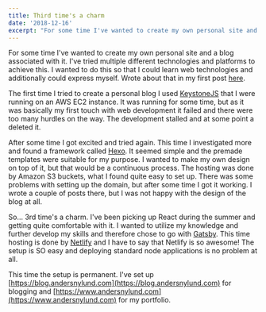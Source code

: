 ```yaml
---
title: Third time's a charm
date: '2018-12-16'
excerpt: "For some time I've wanted to create my own personal site and a blog associated with it."
---
```


For some time I've wanted to create my own personal site and a blog associated with it. I've tried multiple different technologies and platforms to achieve this. I wanted to do this so that I could learn web technologies and additionally could express myself. Wrote about that in my first post [here](https://blog.andersnylund.com/hello).

The first time I tried to create a personal blog I used [KeystoneJS](https://keystonejs.com/) that I were running on an AWS EC2 instance. It was running for some time, but as it was basically my first touch with web development it failed and there were too many hurdles on the way. The development stalled and at some point a deleted it.

After some time I got excited and tried again. This time I investigated more and found a framework called [Hexo](https://hexo.io/). It seemed simple and the premade templates were suitable for my purpose. I wanted to make my own design on top of it, but that would be a continuous process. The hosting was done by Amazon S3 buckets, what I found quite easy to set up. There was some problems with setting up the domain, but after some time I got it working. I wrote a couple of posts there, but I was not happy with the design of the blog at all.

So... 3rd time's a charm. I've been picking up React during the summer and getting quite comfortable with it. I wanted to utilize my knowledge and further develop my skills and therefore chose to go with [Gatsby](https://www.gatsbyjs.org/). This time hosting is done by [Netlify](https://www.netlify.com/) and I have to say that Netlify is so awesome! The setup is SO easy and deploying standard node applications is no problem at all.

This time the setup is permanent. I've set up [https://blog.andersnylund.com](https://blog.andersnylund.com) for blogging and [https://www.andersnylund.com](https://www.andersnylund.com) for my portfolio.
